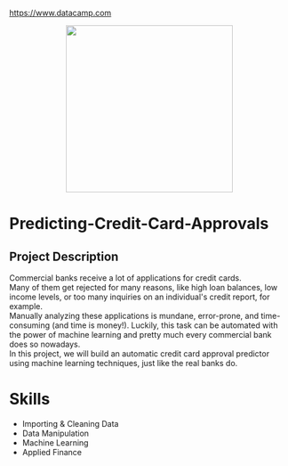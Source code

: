 https://www.datacamp.com


<p align="center"> 
<img src="https://cdn.datacamp.com/main-app/assets/brand/logos/DataCamp_Horizontal_RGB-d196011f63ebda76dc5c9772425cf9541b8639af842d5e5476ef10f2460ed1e4.png" width="300">
</p>

# Predicting-Credit-Card-Approvals 
## Project Description
Commercial banks receive a lot of applications for credit cards. </br>
Many of them get rejected for many reasons, like high loan balances, low income levels, or too many inquiries on an individual's credit report, for example.</br> Manually analyzing these applications is mundane, error-prone, and time-consuming (and time is money!). Luckily, this task can be automated with the power of machine learning and pretty much every commercial bank does so nowadays. </br>
In this project, we will build an automatic credit card approval predictor using machine learning techniques, just like the real banks do.

# Skills 
* Importing & Cleaning Data
* Data Manipulation
* Machine Learning
* Applied Finance
